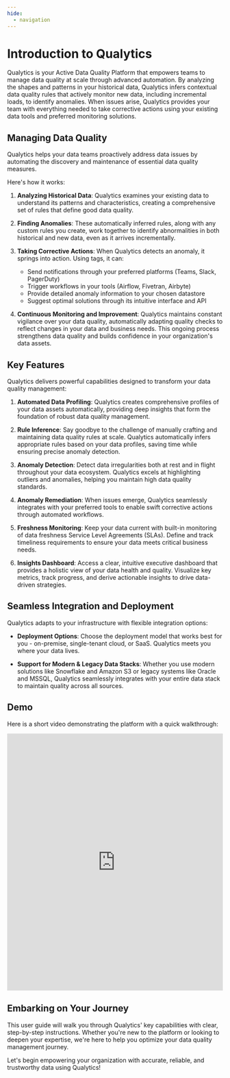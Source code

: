 ```yaml
---
hide:
  - navigation
---
```


# Introduction to Qualytics

Qualytics is your Active Data Quality Platform that empowers teams to manage data quality at scale through advanced automation. By analyzing the shapes and patterns in your historical data, Qualytics infers contextual data quality rules that actively monitor new data, including incremental loads, to identify anomalies. When issues arise, Qualytics provides your team with everything needed to take corrective actions using your existing data tools and preferred monitoring solutions.

## Managing Data Quality

Qualytics helps your data teams proactively address data issues by automating the discovery and maintenance of essential data quality measures.

Here's how it works:

1. **Analyzing Historical Data**: Qualytics examines your existing data to understand its patterns and characteristics, creating a comprehensive set of rules that define good data quality.

2. **Finding Anomalies**: These automatically inferred rules, along with any custom rules you create, work together to identify abnormalities in both historical and new data, even as it arrives incrementally.

3. **Taking Corrective Actions**: When Qualytics detects an anomaly, it springs into action. Using tags, it can:
    - Send notifications through your preferred platforms (Teams, Slack, PagerDuty)
    - Trigger workflows in your tools (Airflow, Fivetran, Airbyte)
    - Provide detailed anomaly information to your chosen datastore
    - Suggest optimal solutions through its intuitive interface and API

4. **Continuous Monitoring and Improvement**: Qualytics maintains constant vigilance over your data quality, automatically adapting quality checks to reflect changes in your data and business needs. This ongoing process strengthens data quality and builds confidence in your organization's data assets.

## Key Features

Qualytics delivers powerful capabilities designed to transform your data quality management:

1. **Automated Data Profiling**: Qualytics creates comprehensive profiles of your data assets automatically, providing deep insights that form the foundation of robust data quality management.

2. **Rule Inference**: Say goodbye to the challenge of manually crafting and maintaining data quality rules at scale. Qualytics automatically infers appropriate rules based on your data profiles, saving time while ensuring precise anomaly detection.

3. **Anomaly Detection**: Detect data irregularities both at rest and in flight throughout your data ecosystem. Qualytics excels at highlighting outliers and anomalies, helping you maintain high data quality standards.

4. **Anomaly Remediation**: When issues emerge, Qualytics seamlessly integrates with your preferred tools to enable swift corrective actions through automated workflows.

5. **Freshness Monitoring**: Keep your data current with built-in monitoring of data freshness Service Level Agreements (SLAs). Define and track timeliness requirements to ensure your data meets critical business needs.

6. **Insights Dashboard**: Access a clear, intuitive executive dashboard that provides a holistic view of your data health and quality. Visualize key metrics, track progress, and derive actionable insights to drive data-driven strategies.

## Seamless Integration and Deployment

Qualytics adapts to your infrastructure with flexible integration options:

- **Deployment Options**: Choose the deployment model that works best for you - on-premise, single-tenant cloud, or SaaS. Qualytics meets you where your data lives.

- **Support for Modern & Legacy Data Stacks**: Whether you use modern solutions like Snowflake and Amazon S3 or legacy systems like Oracle and MSSQL, Qualytics seamlessly integrates with your entire data stack to maintain quality across all sources.

## Demo
Here is a short video demonstrating the platform with a quick walkthrough:
<iframe width="100%" height="600" src="https://demo.arcade.software/GRb9jJyq66dhHsgVtqC6?embed&embed_mobile=tab&embed_desktop=inline&show_copy_link=true" title="Qualytics - Full Demo of Qualytics Platform" frameborder="0" allow="accelerometer; autoplay; clipboard-write; encrypted-media; gyroscope; picture-in-picture" allowfullscreen></iframe>

## Embarking on Your Journey

This user guide will walk you through Qualytics' key capabilities with clear, step-by-step instructions. Whether you're new to the platform or looking to deepen your expertise, we're here to help you optimize your data quality management journey.

Let's begin empowering your organization with accurate, reliable, and trustworthy data using Qualytics!
